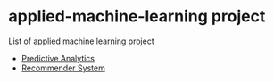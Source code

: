 # applied-machine-learning project

List of applied machine learning project
- [Predictive Analytics](https://github.com/Azerif/applied-machine-learning/tree/main/Predictive_Analytics)
- [Recommender System](https://github.com/Azerif/applied-machine-learning/tree/main/Recommender_System)
